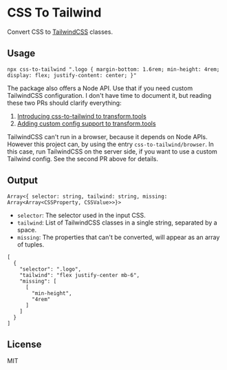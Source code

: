 # CSS To Tailwind

Convert CSS to [TailwindCSS](https://github.com/tailwindlabs/tailwindcss) classes.

## Usage

`npx css-to-tailwind ".logo { margin-bottom: 1.6rem; min-height: 4rem; display: flex; justify-content: center; }"`

The package also offers a Node API. Use that if you need custom TailwindCSS configuration. I don't have time to document it, but reading these two PRs should clarify everything:
1. [Introducing css-to-tailwind to transform.tools](https://github.com/ritz078/transform/pull/235)
2. [Adding custom config support to transform.tools](https://github.com/ritz078/transform/pull/243)

TailwindCSS can't run in a browser, because it depends on Node APIs. However this project can, by using the entry `css-to-tailwind/browser`. In this case, run TailwindCSS on the server side, if you want to use a custom Tailwind config. See the second PR above for details.

## Output

`Array<{ selector: string, tailwind: string, missing: Array<Array<CSSProperty, CSSValue>>}>`

- `selector`: The selector used in the input CSS.
- `tailwind`: List of TailwindCSS classes in a single string, separated by a space.
- `missing`: The properties that can't be converted, will appear as an array of tuples.

```
[
  {
    "selector": ".logo",
    "tailwind": "flex justify-center mb-6",
    "missing": [
      [
        "min-height",
        "4rem"
      ]
    ]
  }
]
```

## License

MIT
